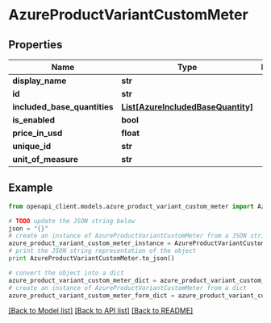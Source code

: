 # AzureProductVariantCustomMeter


## Properties
Name | Type | Description | Notes
------------ | ------------- | ------------- | -------------
**display_name** | **str** |  | [optional] 
**id** | **str** |  | [optional] 
**included_base_quantities** | [**List[AzureIncludedBaseQuantity]**](AzureIncludedBaseQuantity.md) |  | [optional] 
**is_enabled** | **bool** |  | [optional] 
**price_in_usd** | **float** |  | [optional] 
**unique_id** | **str** |  | [optional] 
**unit_of_measure** | **str** |  | [optional] 

## Example

```python
from openapi_client.models.azure_product_variant_custom_meter import AzureProductVariantCustomMeter

# TODO update the JSON string below
json = "{}"
# create an instance of AzureProductVariantCustomMeter from a JSON string
azure_product_variant_custom_meter_instance = AzureProductVariantCustomMeter.from_json(json)
# print the JSON string representation of the object
print AzureProductVariantCustomMeter.to_json()

# convert the object into a dict
azure_product_variant_custom_meter_dict = azure_product_variant_custom_meter_instance.to_dict()
# create an instance of AzureProductVariantCustomMeter from a dict
azure_product_variant_custom_meter_form_dict = azure_product_variant_custom_meter.from_dict(azure_product_variant_custom_meter_dict)
```
[[Back to Model list]](../README.md#documentation-for-models) [[Back to API list]](../README.md#documentation-for-api-endpoints) [[Back to README]](../README.md)


